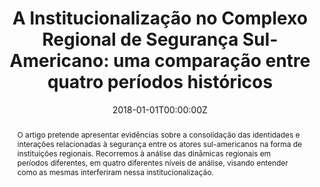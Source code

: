 ---
abstract: O artigo pretende apresentar evidências sobre a consolidação das identidades e interações relacionadas à segurança entre os atores sul-americanos na forma de instituições regionais. Recorremos à análise das dinâmicas regionais em períodos diferentes, em quatro diferentes níveis de análise, visando entender como as mesmas interferiram nessa institucionalização.
authors:
- admin
- Andréa Resende de Souza
date: "2018-01-01T00:00:00Z"
doi: "https://doi.org/10.26792/rbed.v5n1.2018.75083"
featured: false
publication: '*Revista Brasileira de Estudos de Defesa, 5*(1)'
publication_types:
- "2"
publishDate: "2018-01-01T00:00:00Z"
tags:
- International Security
- Latin America
- Regional Security Complex
- Security Institutions
title: 'A Institucionalização no Complexo Regional de Segurança Sul-Americano: uma comparação entre quatro períodos históricos'
url_pdf: https://rbed.abedef.org/rbed/article/view/75083
---